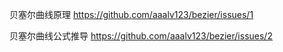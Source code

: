 贝塞尔曲线原理 https://github.com/aaalv123/bezier/issues/1

贝塞尔曲线公式推导 https://github.com/aaalv123/bezier/issues/2
